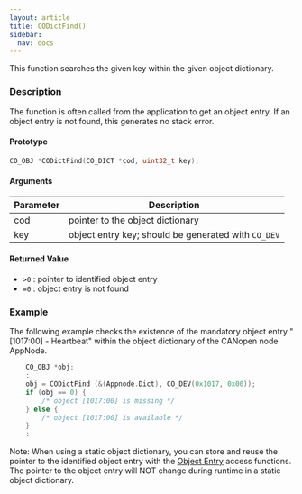 ```yaml
---
layout: article
title: CODictFind()
sidebar:
  nav: docs
---
```


This function searches the given key within the given object dictionary.

<!--more-->

### Description

The function is often called from the application to get an object entry. If an object entry is not found, this generates no stack error.

#### Prototype

```c
CO_OBJ *CODictFind(CO_DICT *cod, uint32_t key);
```

#### Arguments

| Parameter | Description |
| --- | --- |
| cod | pointer to the object dictionary |
| key | object entry key; should be generated with `CO_DEV` |

#### Returned Value

- `>0` : pointer to identified object entry
- `=0` : object entry is not found

### Example

The following example checks the existence of the mandatory object entry "[1017:00] - Heartbeat" within the object dictionary of the CANopen node AppNode.

```c
    CO_OBJ *obj;
    :
    obj = CODictFind (&(Appnode.Dict), CO_DEV(0x1017, 0x00));
    if (obj == 0) {
        /* object [1017:00] is missing */
    } else {
        /* object [1017:00] is available */
    }
    :
```

Note: When using a static object dictionary, you can store and reuse the pointer to the identified object entry with the [Object Entry](/docs/api/object) access functions. The pointer to the object entry will NOT change during runtime in a static object dictionary.

